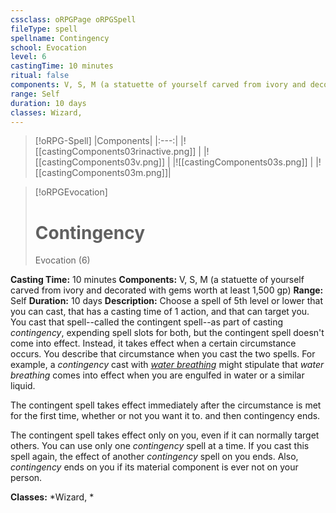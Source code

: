 ```yaml
---
cssclass: oRPGPage oRPGSpell
fileType: spell
spellname: Contingency
school: Evocation
level: 6
castingTime: 10 minutes
ritual: false
components: V, S, M (a statuette of yourself carved from ivory and decorated with gems worth at least 1,500 gp)
range: Self
duration: 10 days
classes: Wizard,
---
```

> [!oRPG-Spell]
> |Components|
> |:---:|
> |![[castingComponents03rinactive.png]] |
> |![[castingComponents03v.png]] |
> |![[castingComponents03s.png]] |
> |![[castingComponents03m.png]]|

> [!oRPGEvocation]
>#  Contingency
> Evocation  (6)

**Casting Time:** 10 minutes
**Components:** V, S, M (a statuette of yourself carved from ivory and decorated with gems worth at least 1,500 gp)
**Range:** Self
**Duration:**  10 days
**Description:**
Choose a spell of 5th level or lower that you can cast, that has a casting time of 1 action, and that can target you. You cast that spell--called the contingent spell--as part of casting *contingency*, expending spell slots for both, but the contingent spell doesn't come into effect. Instead, it takes effect when a certain circumstance occurs. You describe that circumstance when you cast the two spells. For example, a *contingency* cast with *[water breathing](../water-breathing/ "water breathing (lvl 3)")* might stipulate that *water breathing* comes into effect when you are engulfed in water or a similar liquid.



 The contingent spell takes effect immediately after the circumstance is met for the first time, whether or not you want it to. and then contingency ends.



 The contingent spell takes effect only on you, even if it can normally target others. You can use only one *contingency* spell at a time. If you cast this spell again, the effect of another *contingency* spell on you ends. Also, *contingency* ends on you if its material component is ever not on your person.



**Classes:**  *Wizard, *


